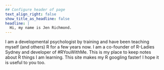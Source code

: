 ```yaml
---
## Configure header of page
text_align_right: false
show_title_as_headline: false
headline: |
  Hi, my name is Jen Richmond. 
---
```


<!-- this is a subheadline -->
I am a developmental psychologist by training and have been teaching myself (and others) R for a few years now. I am a co-founder of R-Ladies Sydney and developer of #RYouWithMe. This is my place to keep notes about R things I am learning. This site makes my R googling faster! I hope it is useful to you too. 



